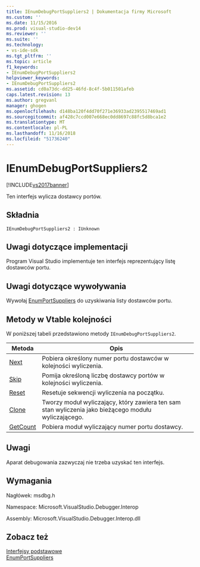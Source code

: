 ```yaml
---
title: IEnumDebugPortSuppliers2 | Dokumentacja firmy Microsoft
ms.custom: ''
ms.date: 11/15/2016
ms.prod: visual-studio-dev14
ms.reviewer: ''
ms.suite: ''
ms.technology:
- vs-ide-sdk
ms.tgt_pltfrm: ''
ms.topic: article
f1_keywords:
- IEnumDebugPortSuppliers2
helpviewer_keywords:
- IEnumDebugPortSuppliers2
ms.assetid: cd0a73dc-dd25-46fd-8c4f-5b011501afeb
caps.latest.revision: 13
ms.author: gregvanl
manager: ghogen
ms.openlocfilehash: d148ba120f4dd70f271e36933ad2395517469ad1
ms.sourcegitcommit: af428c7ccd007e668ec0dd8697c88fc5d8bca1e2
ms.translationtype: MT
ms.contentlocale: pl-PL
ms.lasthandoff: 11/16/2018
ms.locfileid: "51736240"
---
```

# <a name="ienumdebugportsuppliers2"></a>IEnumDebugPortSuppliers2
[!INCLUDE[vs2017banner](../../../includes/vs2017banner.md)]

Ten interfejs wylicza dostawcy portów.  
  
## <a name="syntax"></a>Składnia  
  
```  
IEnumDebugPortSuppliers2 : IUnknown  
```  
  
## <a name="notes-for-implementers"></a>Uwagi dotyczące implementacji  
 Program Visual Studio implementuje ten interfejs reprezentujący listę dostawców portu.  
  
## <a name="notes-for-callers"></a>Uwagi dotyczące wywoływania  
 Wywołaj [EnumPortSuppliers](../../../extensibility/debugger/reference/idebugcoreserver2-enumportsuppliers.md) do uzyskiwania listy dostawców portu.  
  
## <a name="methods-in-vtable-order"></a>Metody w Vtable kolejności  
 W poniższej tabeli przedstawiono metody `IEnumDebugPortSuppliers2`.  
  
|Metoda|Opis|  
|------------|-----------------|  
|[Next](../../../extensibility/debugger/reference/ienumdebugportsuppliers2-next.md)|Pobiera określony numer portu dostawców w kolejności wyliczenia.|  
|[Skip](../../../extensibility/debugger/reference/ienumdebugportsuppliers2-skip.md)|Pomija określoną liczbę dostawcy portów w kolejności wyliczenia.|  
|[Reset](../../../extensibility/debugger/reference/ienumdebugportsuppliers2-reset.md)|Resetuje sekwencji wyliczenia na początku.|  
|[Clone](../../../extensibility/debugger/reference/ienumdebugportsuppliers2-clone.md)|Tworzy moduł wyliczający, który zawiera ten sam stan wyliczenia jako bieżącego modułu wyliczającego.|  
|[GetCount](../../../extensibility/debugger/reference/ienumdebugportsuppliers2-getcount.md)|Pobiera moduł wyliczający numer portu dostawcy.|  
  
## <a name="remarks"></a>Uwagi  
 Aparat debugowania zazwyczaj nie trzeba uzyskać ten interfejs.  
  
## <a name="requirements"></a>Wymagania  
 Nagłówek: msdbg.h  
  
 Namespace: Microsoft.VisualStudio.Debugger.Interop  
  
 Assembly: Microsoft.VisualStudio.Debugger.Interop.dll  
  
## <a name="see-also"></a>Zobacz też  
 [Interfejsy podstawowe](../../../extensibility/debugger/reference/core-interfaces.md)   
 [EnumPortSuppliers](../../../extensibility/debugger/reference/idebugcoreserver2-enumportsuppliers.md)

